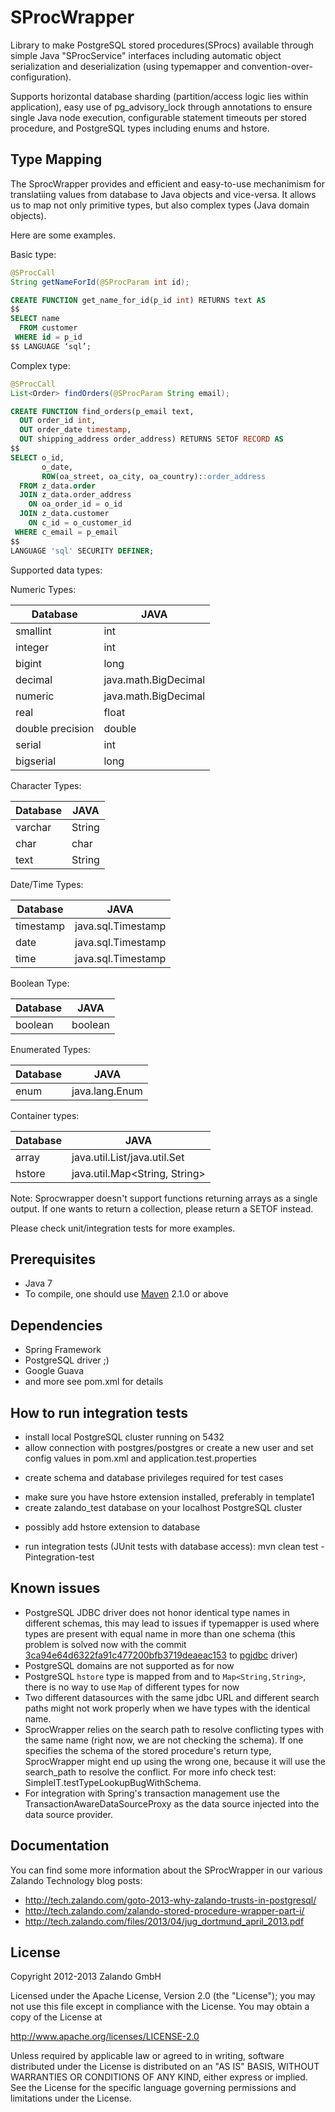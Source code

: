 SProcWrapper
============

Library to make PostgreSQL stored procedures(SProcs) available through simple Java "SProcService" interfaces including automatic object serialization and deserialization (using typemapper and convention-over-configuration).

Supports horizontal database sharding (partition/access logic lies within application), easy use of pg_advisory_lock through annotations to ensure single Java node execution, configurable statement timeouts per stored procedure, and PostgreSQL types including enums and hstore.

Type Mapping
------------

The SprocWrapper provides and efficient and easy-to-use mechanimism for translatiing values from database to Java objects and vice-versa. It allows us to map not only primitive types, but also complex types (Java domain objects).

Here are some examples.

Basic type:

```java
@SProcCall
String getNameForId(@SProcParam int id);
```

```sql
CREATE FUNCTION get_name_for_id(p_id int) RETURNS text AS
$$
SELECT name
  FROM customer
 WHERE id = p_id
$$ LANGUAGE ‘sql’;
```

Complex type:

```java
@SProcCall
List<Order> findOrders(@SProcParam String email);
```

```sql
CREATE FUNCTION find_orders(p_email text,
  OUT order_id int,
  OUT order_date timestamp,
  OUT shipping_address order_address) RETURNS SETOF RECORD AS
$$
SELECT o_id,
       o_date,
       ROW(oa_street, oa_city, oa_country)::order_address
  FROM z_data.order
  JOIN z_data.order_address
    ON oa_order_id = o_id
  JOIN z_data.customer
    ON c_id = o_customer_id
 WHERE c_email = p_email
$$
LANGUAGE 'sql' SECURITY DEFINER;
```

Supported data types:

Numeric Types:

| Database         | JAVA                 |
| ---------------- | -------------------- |
| smallint         | int                  |
| integer          | int                  |
| bigint           | long                 |
| decimal          | java.math.BigDecimal |
| numeric          | java.math.BigDecimal |
| real             | float                |
| double precision | double               |
| serial           | int                  |
| bigserial        | long                 |

Character Types:

| Database         | JAVA                 |
| ---------------- | -------------------- |
| varchar          | String               |
| char             | char                 |
| text             | String               |

Date/Time Types:

| Database         | JAVA                 |
| ---------------- | -------------------- |
| timestamp        | java.sql.Timestamp   |
| date             | java.sql.Timestamp   |
| time             | java.sql.Timestamp   |

Boolean Type:

| Database         | JAVA                 |
| ---------------- | -------------------- |
| boolean          | boolean              |

Enumerated Types:

| Database         | JAVA                 |
| ---------------- | -------------------- |
| enum             | java.lang.Enum       |

Container types:

| Database         | JAVA                          |
| ---------------- | ----------------------------- |
| array            | java.util.List/java.util.Set  |
| hstore           | java.util.Map<String, String> |


Note: Sprocwrapper doesn't support functions returning arrays as a single output. If one wants to return a collection, please return a SETOF instead.

Please check unit/integration tests for more examples.

Prerequisites
-------------

 * Java 7
 * To compile, one should use [Maven](http://maven.apache.org/) 2.1.0 or above

Dependencies
------------

 * Spring Framework
 * PostgreSQL driver ;)
 * Google Guava
 * and more see pom.xml for details

How to run integration tests
----------------------------

* install local PostgreSQL cluster running on 5432
* allow connection with postgres/postgres or create a new user and set config values in pom.xml and application.test.properties
 - create schema and database privileges required for test cases
* make sure you have hstore extension installed, preferably in template1
* create zalando_test database on your localhost PostgreSQL cluster
 - possibly add hstore extension to database
* run integration tests (JUnit tests with database access):
    mvn clean test -Pintegration-test


Known issues
------------

* PostgreSQL JDBC driver does not honor identical type names in different schemas, this may lead to issues if typemapper is used where types are present with equal name in more than one schema (this problem is solved now with the commit [3ca94e64d6322fa91c477200bfb3719deaeac153](https://github.com/pgjdbc/pgjdbc/commit/3ca94e64d6322fa91c477200bfb3719deaeac153) to [pgjdbc](https://github.com/pgjdbc/pgjdbc/) driver)
* PostgreSQL domains are not supported as for now
* PostgreSQL `hstore` type is mapped from and to `Map<String,String>`, there is no way to use `Map` of different types for now
* Two different datasources with the same jdbc URL and different search paths might not work properly when we have types with the identical name.
* SprocWrapper relies on the search path to resolve conflicting types with the same name (right now, we are not checking the schema). If one specifies the schema of the stored procedure's return type, SprocWrapper might end up using the wrong one, because it will use the search_path to resolve the conflict. For more info check test: SimpleIT.testTypeLookupBugWithSchema.
* For integration with Spring's transaction management use the TransactionAwareDataSourceProxy as the data source injected into the data source provider.

Documentation
-------------

You can find some more information about the SProcWrapper in our various Zalando Technology blog posts:

* http://tech.zalando.com/goto-2013-why-zalando-trusts-in-postgresql/
* http://tech.zalando.com/zalando-stored-procedure-wrapper-part-i/
* http://tech.zalando.com/files/2013/04/jug_dortmund_april_2013.pdf


License
-------

Copyright 2012-2013 Zalando GmbH

Licensed under the Apache License, Version 2.0 (the "License");
you may not use this file except in compliance with the License.
You may obtain a copy of the License at

   http://www.apache.org/licenses/LICENSE-2.0

Unless required by applicable law or agreed to in writing, software
distributed under the License is distributed on an "AS IS" BASIS,
WITHOUT WARRANTIES OR CONDITIONS OF ANY KIND, either express or implied.
See the License for the specific language governing permissions and
limitations under the License.
